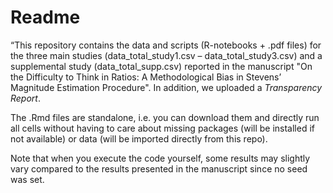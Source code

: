# Readme

“This repository contains the data and scripts (R-notebooks + .pdf files) for the three main studies (data_total_study1.csv – data_total_study3.csv) and a supplemental study (data_total_supp.csv) reported in the manuscript "On the Difficulty to Think in Ratios: A Methodological Bias in Stevens’ Magnitude Estimation Procedure". In addition, we uploaded a _Transparency Report_. 

The .Rmd files are standalone, i.e. you can download them and directly run all cells without having to care about missing packages (will be installed if not available) or data (will be imported directly from this repo). 

Note that when you execute the code yourself, some results may slightly vary compared to the results presented in the manuscript since no seed was set. 
